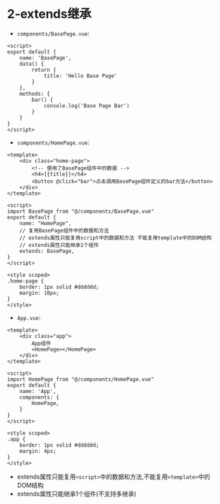# 2-extends继承

- `components/BasePage.vue`:

```vue
<script>
export default {
    name: 'BasePage',
    data() {
        return {
            title: 'Hello Base Page'
        }
    },
    methods: {
        bar() {
            console.log('Base Page Bar')
        }
    }
}
</script>
```

- `components/HomePage.vue`:

```vue
<template>
    <div class="home-page">
        <!-- 使用了BasePage组件中的数据 -->
        <h4>{{title}}</h4>
        <button @click="bar">点击调用BasePage组件定义的bar方法</button>
    </div>
</template>

<script>
import BasePage from "@/components/BasePage.vue"
export default {
    name: "HomePage",
    // 复用BasePage组件中的数据和方法
    // extends属性只能复用script中的数据和方法 不能复用template中的DOM结构
    // extends属性只能继承1个组件
    extends: BasePage,
}
</script>

<style scoped>
.home-page {
    border: 1px solid #dddddd;
    margin: 10px;
}
</style>
```

- `App.vue`:

```vue
<template>
    <div class="app">
        App组件
        <HomePage></HomePage>
    </div>
</template>

<script>
import HomePage from "@/components/HomePage.vue"
export default {
    name: 'App',
    components: {
        HomePage,
    }
}
</script>

<style scoped>
.app {
    border: 1px solid #dddddd;
    margin: 4px;
}
</style>
```

- extends属性只能复用`<script>`中的数据和方法,不能复用`<template>`中的DOM结构
- extends属性只能继承1个组件(不支持多继承)